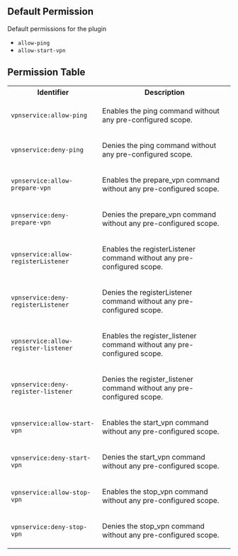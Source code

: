 ## Default Permission

Default permissions for the plugin

- `allow-ping`
- `allow-start-vpn`

## Permission Table

<table>
<tr>
<th>Identifier</th>
<th>Description</th>
</tr>


<tr>
<td>

`vpnservice:allow-ping`

</td>
<td>

Enables the ping command without any pre-configured scope.

</td>
</tr>

<tr>
<td>

`vpnservice:deny-ping`

</td>
<td>

Denies the ping command without any pre-configured scope.

</td>
</tr>

<tr>
<td>

`vpnservice:allow-prepare-vpn`

</td>
<td>

Enables the prepare_vpn command without any pre-configured scope.

</td>
</tr>

<tr>
<td>

`vpnservice:deny-prepare-vpn`

</td>
<td>

Denies the prepare_vpn command without any pre-configured scope.

</td>
</tr>

<tr>
<td>

`vpnservice:allow-registerListener`

</td>
<td>

Enables the registerListener command without any pre-configured scope.

</td>
</tr>

<tr>
<td>

`vpnservice:deny-registerListener`

</td>
<td>

Denies the registerListener command without any pre-configured scope.

</td>
</tr>

<tr>
<td>

`vpnservice:allow-register-listener`

</td>
<td>

Enables the register_listener command without any pre-configured scope.

</td>
</tr>

<tr>
<td>

`vpnservice:deny-register-listener`

</td>
<td>

Denies the register_listener command without any pre-configured scope.

</td>
</tr>

<tr>
<td>

`vpnservice:allow-start-vpn`

</td>
<td>

Enables the start_vpn command without any pre-configured scope.

</td>
</tr>

<tr>
<td>

`vpnservice:deny-start-vpn`

</td>
<td>

Denies the start_vpn command without any pre-configured scope.

</td>
</tr>

<tr>
<td>

`vpnservice:allow-stop-vpn`

</td>
<td>

Enables the stop_vpn command without any pre-configured scope.

</td>
</tr>

<tr>
<td>

`vpnservice:deny-stop-vpn`

</td>
<td>

Denies the stop_vpn command without any pre-configured scope.

</td>
</tr>
</table>
